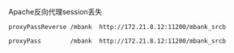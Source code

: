 Apache反向代理session丢失

```
proxyPassReverse /mbank  http://172.21.8.12:11200/mbank_srcb
```

```
proxyPass        /mbank  http://172.21.8.12:11200/mbank_srcb
```



